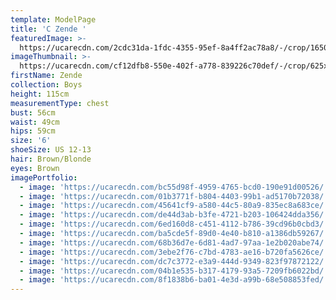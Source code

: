```yaml
---
template: ModelPage
title: 'C Zende '
featuredImage: >-
  https://ucarecdn.com/2cdc31da-1fdc-4355-95ef-8a4ff2ac78a8/-/crop/1650x920/0,0/-/preview/
imageThumbnail: >-
  https://ucarecdn.com/cf12dfb8-550e-402f-a778-839226c70def/-/crop/625x931/21,30/-/preview/
firstName: Zende
collection: Boys
height: 115cm
measurementType: chest
bust: 56cm
waist: 49cm
hips: 59cm
size: '6'
shoeSize: US 12-13
hair: Brown/Blonde
eyes: Brown
imagePortfolio:
  - image: 'https://ucarecdn.com/bc55d98f-4959-4765-bcd0-190e91d00526/'
  - image: 'https://ucarecdn.com/01b3771f-b804-4403-99b1-ad5170b72038/'
  - image: 'https://ucarecdn.com/45641cf9-a580-44c5-80a9-835ec8a683ce/'
  - image: 'https://ucarecdn.com/de44d3ab-b3fe-4721-b203-106424dda356/'
  - image: 'https://ucarecdn.com/6ed160d8-c451-4112-b786-39cd96b0cbd3/'
  - image: 'https://ucarecdn.com/ba5cde5f-89d0-4e40-b810-a1386db59267/'
  - image: 'https://ucarecdn.com/68b36d7e-6d81-4ad7-97aa-1e2b020abe74/'
  - image: 'https://ucarecdn.com/3ebe2f76-c7bd-4783-ae16-b720fa5626ce/'
  - image: 'https://ucarecdn.com/dc7c3772-e3a9-444d-9349-823f97872122/'
  - image: 'https://ucarecdn.com/04b1e535-b317-4179-93a5-7209fb6022bd/'
  - image: 'https://ucarecdn.com/8f1838b6-ba01-4e3d-a99b-68e508853fed/'
---
```


